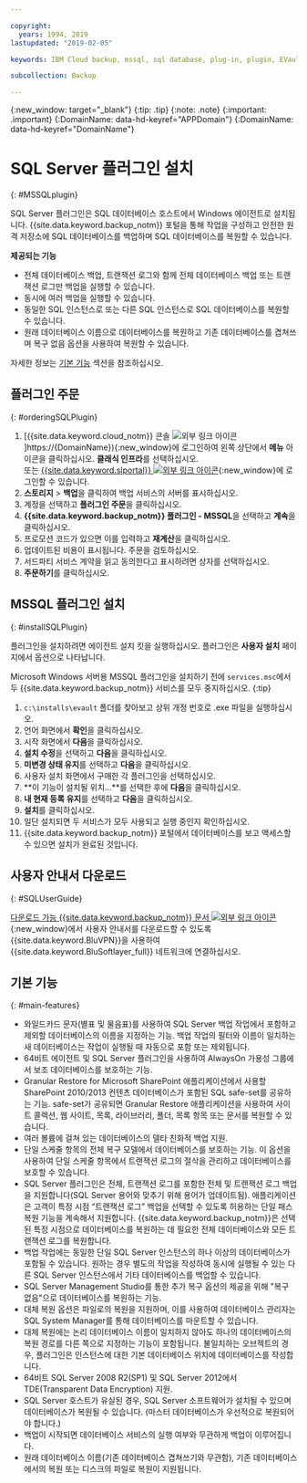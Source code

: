 ```yaml
---

copyright:
  years: 1994, 2019
lastupdated: "2019-02-05"

keywords: IBM Cloud backup, mssql, sql database, plug-in, plugin, EVault, Carbonite, restore SQL

subcollection: Backup

---
```

{:new_window: target="_blank"}
{:tip: .tip}
{:note: .note}
{:important: .important}
{:DomainName: data-hd-keyref="APPDomain"}
{:DomainName: data-hd-keyref="DomainName"}

# SQL Server 플러그인 설치
{: #MSSQLplugin}

SQL Server 플러그인은 SQL 데이터베이스 호스트에서 Windows 에이전트로 설치됩니다. {{site.data.keyword.backup_notm}} 포털을 통해 작업을 구성하고 안전한 원격 저장소에 SQL 데이터베이스를 백업하며 SQL 데이터베이스를 복원할 수 있습니다.

**제공되는 기능**

- 전체 데이터베이스 백업, 트랜잭션 로그와 함께 전체 데이터베이스 백업 또는 트랜잭션 로그만 백업을 실행할 수 있습니다.
- 동시에 여러 백업을 실행할 수 있습니다.
- 동일한 SQL 인스턴스로 또는 다른 SQL 인스턴스로 SQL 데이터베이스를 복원할 수 있습니다.
- 원래 데이터베이스 이름으로 데이터베이스를 복원하고 기존 데이터베이스를 겹쳐쓰며 복구 없음 옵션을 사용하여 복원할 수 있습니다.

자세한 정보는 [기본 기능](#main-featues) 섹션을 참조하십시오.

## 플러그인 주문
{: #orderingSQLPlugin}

1. [{{site.data.keyword.cloud_notm}} 콘솔 ![외부 링크 아이콘](../../icons/launch-glyph.svg "외부 링크 아이콘")]https://{DomainName}){:new_window}에 로그인하여 왼쪽 상단에서 **메뉴** 아이콘을 클릭하십시오. **클래식 인프라**를 선택하십시오.<br/>
 또는 [{{site.data.keyword.slportal}} ![외부 링크 아이콘](../../icons/launch-glyph.svg "외부 링크 아이콘")](https://control.softlayer.com/){:new_window}에 로그인할 수 있습니다.
2. **스토리지** > **백업**을 클릭하여 백업 서비스의 서버를 표시하십시오.
3. 계정을 선택하고 **플러그인 주문**을 클릭하십시오.
4. **{{site.data.keyword.backup_notm}} 플러그인 - MSSQL**을 선택하고 **계속**을 클릭하십시오.
5. 프로모션 코드가 있으면 이를 입력하고 **재계산**을 클릭하십시오.
6. 업데이트된 비용이 표시됩니다. 주문을 검토하십시오.
7. 서드파티 서비스 계약을 읽고 동의한다고 표시하려면 상자를 선택하십시오.
8. **주문하기**를 클릭하십시오.

## MSSQL 플러그인 설치
{: #installSQLPlugin}

플러그인을 설치하려면 에이전트 설치 킷을 실행하십시오. 플러그인은 **사용자 설치** 페이지에서 옵션으로 나타납니다.

Microsoft Windows 서버용 MSSQL 플러그인을 설치하기 전에 `services.msc`에서 두 {{site.data.keyword.backup_notm}} 서비스를 모두 중지하십시오.
{:tip}

1. `c:\installs\evault` 폴더를 찾아보고 상위 개정 번호로 .exe 파일을 실행하십시오.
2. 언어 화면에서 **확인**을 클릭하십시오.
3. 시작 화면에서 **다음**을 클릭하십시오.
4. **설치 수정**을 선택하고 **다음**을 클릭하십시오.
5. **미변경 상태 유지**를 선택하고 **다음**을 클릭하십시오.
6. 사용자 설치 화면에서 구매한 각 플러그인을 선택하십시오.
7. **이 기능이 설치될 위치...**를 선택한 후에 **다음**을 클릭하십시오.
8. **내 현재 등록 유지**를 선택하고 **다음**을 클릭하십시오.
9. **설치**를 클릭하십시오.
10. 일단 설치되면 두 서비스가 모두 사용되고 실행 중인지 확인하십시오.
11. {{site.data.keyword.backup_notm}} 포털에서 데이터베이스를 보고 액세스할 수 있으면 설치가 완료된 것입니다.

## 사용자 안내서 다운로드
{: #SQLUserGuide}

[다운로드 가능 {{site.data.keyword.backup_notm}} 문서 ![외부 링크 아이콘](../../icons/launch-glyph.svg "외부 링크 아이콘")](http://downloads.service.softlayer.com/evault/Documentation/){:new_window}에서 사용자 안내서를 다운로드할 수 있도록 {{site.data.keyword.BluVPN}}을 사용하여 {{site.data.keyword.BluSoftlayer_full}} 네트워크에 연결하십시오.

## 기본 기능
{: #main-features}

- 와일드카드 문자(별표 및 물음표)를 사용하여 SQL Server 백업 작업에서 포함하고 제외할 데이터베이스의 이름을 지정하는 기능. 백업 작업의 필터와 이름이 일치하는 새 데이터베이스는 작업이 실행될 때 자동으로 포함 또는 제외됩니다.
- 64비트 에이전트 및 SQL Server 플러그인을 사용하여 AlwaysOn 가용성 그룹에서 보조 데이터베이스를 보호하는 기능.
- Granular Restore for Microsoft SharePoint 애플리케이션에서 사용할 SharePoint 2010/2013 컨텐츠 데이터베이스가 포함된 SQL safe-set를 공유하는 기능. safe-set가 공유되면 Granular Restore 애플리케이션을 사용하여 사이트 콜렉션, 웹 사이트, 목록, 라이브러리, 폴더, 목록 항목 또는 문서를 복원할 수 있습니다.
- 여러 볼륨에 걸쳐 있는 데이터베이스의 델타 친화적 백업 지원.
- 단일 스케줄 항목의 전체 복구 모델에서 데이터베이스를 보호하는 기능. 이 옵션을 사용하여 단일 스케줄 항목에서 트랜잭션 로그의 절삭을 관리하고 데이터베이스를 보호할 수 있습니다.
- SQL Server 플러그인은 전체, 트랜잭션 로그를 포함한 전체 및 트랜잭션 로그 백업을 지원합니다(SQL Server 용어와 맞추기 위해 용어가 업데이트됨). 애플리케이션은 고객이 특정 시점 “트랜잭션 로그” 백업을 선택할 수 있도록 허용하는 단일 패스 복원 기능을 계속해서 지원합니다. {{site.data.keyword.backup_notm}}은 선택된 특정 시점으로 데이터베이스를 복원하는 데 필요한 전체 데이터베이스와 모든 트랜잭션 로그를 복원합니다.
- 백업 작업에는 동일한 단일 SQL Server 인스턴스의 하나 이상의 데이터베이스가 포함될 수 있습니다. 원하는 경우 별도의 작업을 작성하여 동시에 실행될 수 있는 다른 SQL Server 인스턴스에서 기타 데이터베이스를 백업할 수 있습니다.
- SQL Server Management Studio를 통한 추가 복구 옵션의 제공을 위해 "복구 없음"으로 데이터베이스를 복원하는 기능.
- 대체 복원 옵션은 파일로의 복원을 지원하며, 이를 사용하여 데이터베이스 관리자는 SQL System Manager를 통해 데이터베이스를 마운트할 수 있습니다.
- 대체 복원에는 논리 데이터베이스 이름이 일치하지 않아도 하나의 데이터베이스의 복원 경로를 다른 쪽으로 지정하는 기능이 포함됩니다. 불일치하는 오브젝트의 경우, 플러그인은 인스턴스에 대한 기본 데이터베이스 위치에 데이터베이스를 작성합니다.
- 64비트 SQL Server 2008 R2(SP1) 및 SQL Server 2012에서 TDE(Transparent Data Encryption) 지원.
- SQL Server 호스트가 유실된 경우, SQL Server 소프트웨어가 설치될 수 있으며 데이터베이스가 복원될 수 있습니다. (마스터 데이터베이스가 우선적으로 복원되어야 합니다.)
- 백업이 시작되면 데이터베이스 서비스의 실행 여부와 무관하게 백업이 이루어집니다.
- 원래 데이터베이스 이름(기존 데이터베이스 겹쳐쓰기와 무관함), 기존 데이터베이스에서의 복원 또는 디스크의 파일로 복원이 지원됩니다.
